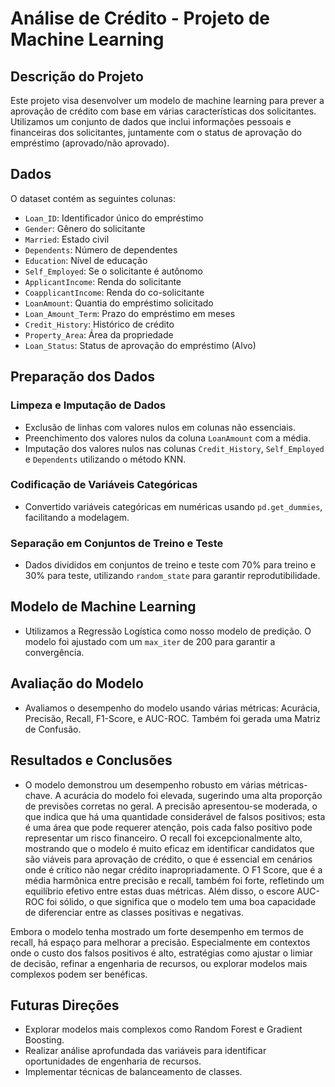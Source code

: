# Análise de Crédito - Projeto de Machine Learning

## Descrição do Projeto
Este projeto visa desenvolver um modelo de machine learning para prever a aprovação de crédito com base em várias características dos solicitantes. Utilizamos um conjunto de dados que inclui informações pessoais e financeiras dos solicitantes, juntamente com o status de aprovação do empréstimo (aprovado/não aprovado).

## Dados
O dataset contém as seguintes colunas:
- `Loan_ID`: Identificador único do empréstimo
- `Gender`: Gênero do solicitante
- `Married`: Estado civil
- `Dependents`: Número de dependentes
- `Education`: Nível de educação
- `Self_Employed`: Se o solicitante é autônomo
- `ApplicantIncome`: Renda do solicitante
- `CoapplicantIncome`: Renda do co-solicitante
- `LoanAmount`: Quantia do empréstimo solicitado
- `Loan_Amount_Term`: Prazo do empréstimo em meses
- `Credit_History`: Histórico de crédito
- `Property_Area`: Área da propriedade
- `Loan_Status`: Status de aprovação do empréstimo (Alvo)

## Preparação dos Dados
### Limpeza e Imputação de Dados
- Exclusão de linhas com valores nulos em colunas não essenciais.
- Preenchimento dos valores nulos da coluna `LoanAmount` com a média.
- Imputação dos valores nulos nas colunas `Credit_History`, `Self_Employed` e `Dependents` utilizando o método KNN.

### Codificação de Variáveis Categóricas
- Convertido variáveis categóricas em numéricas usando `pd.get_dummies`, facilitando a modelagem.

### Separação em Conjuntos de Treino e Teste
- Dados divididos em conjuntos de treino e teste com 70% para treino e 30% para teste, utilizando `random_state` para garantir reprodutibilidade.

## Modelo de Machine Learning
- Utilizamos a Regressão Logística como nosso modelo de predição. O modelo foi ajustado com um `max_iter` de 200 para garantir a convergência.

## Avaliação do Modelo
- Avaliamos o desempenho do modelo usando várias métricas: Acurácia, Precisão, Recall, F1-Score, e AUC-ROC. Também foi gerada uma Matriz de Confusão.

## Resultados e Conclusões
- O modelo demonstrou um desempenho robusto em várias métricas-chave. A acurácia do modelo foi elevada, sugerindo uma alta proporção de previsões corretas no geral. A precisão apresentou-se moderada, o que indica que há uma quantidade considerável de falsos positivos; esta é uma área que pode requerer atenção, pois cada falso positivo pode representar um risco financeiro. O recall foi excepcionalmente alto, mostrando que o modelo é muito eficaz em identificar candidatos que são viáveis para aprovação de crédito, o que é essencial em cenários onde é crítico não negar crédito inapropriadamente. O F1 Score, que é a média harmônica entre precisão e recall, também foi forte, refletindo um equilíbrio efetivo entre estas duas métricas. Além disso, o escore AUC-ROC foi sólido, o que significa que o modelo tem uma boa capacidade de diferenciar entre as classes positivas e negativas.

Embora o modelo tenha mostrado um forte desempenho em termos de recall, há espaço para melhorar a precisão. Especialmente em contextos onde o custo dos falsos positivos é alto, estratégias como ajustar o limiar de decisão, refinar a engenharia de recursos, ou explorar modelos mais complexos podem ser benéficas. 

## Futuras Direções
- Explorar modelos mais complexos como Random Forest e Gradient Boosting.
- Realizar análise aprofundada das variáveis para identificar oportunidades de engenharia de recursos.
- Implementar técnicas de balanceamento de classes.

